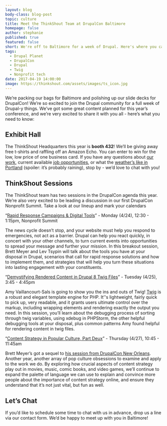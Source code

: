 ```yaml
---
layout: blog
body-class: blog-post
topic: culture
title: Meet the ThinkShout Team at DrupalCon Baltimore
homepage: false
author: stephanie
published: true
featured: false
short: We're off to Baltimore for a week of Drupal. Here's where you can find us.
tags:
  - Drupal Planet
  - DrupalCon
  - Drupal 
  - Twig
  - Nonprofit tech
date: 2017-04-19 14:00:00
image: https://thinkshout.com/assets/images/ts_icon.jpg
---
```


We’re packing our bags for Baltimore and polishing up our slide decks for DrupalCon! We’re so excited to join the Drupal community for a full week of Drupal-y things. We’ve got some great content planned for this year’s conference, and we’re very excited to share it with you all - here’s what you need to know:

## Exhibit Hall

The ThinkShout Headquarters this year is **booth 432**! We’ll be giving away free t-shirts and raffling off an Amazon Echo. You can enter to win for the low, low price of one business card. If you have any questions about [our work](https://thinkshout.com/work/), current available [job opportunities](https://thinkshout.com/careers/), or what the [weather’s like in Portland](https://isitraining.in/Portland) (spoiler: it’s probably raining), stop by - we’d love to chat with you!

## ThinkShout Sessions

The ThinkShout team has two sessions in the DrupalCon agenda this year. We’re also very excited to be leading a discussion in our first DrupalCon Nonprofit Summit. Take a look at our lineup and mark your calendars

“[Rapid Response Campaigns & Digital Tools](https://events.drupal.org/baltimore2017/nonprofit-summit)” - Monday (4/24), 12:30 - 1:15pm, Nonprofit Summit

The news cycle doesn’t stop, and your website must help you respond to emergencies, not act as a barrier. Drupal can help you react quickly, in concert with your other channels, to turn current events into opportunities to spread your message and further your mission. In this breakout session, Brett Meyer and Lev Tsypin will talk about the tools you have at your disposal in Drupal, scenarios that call for rapid response solutions and how to implement them, and strategies that will help you turn these situations into lasting engagement with your constituents.

“[Demystifying Rendered Content in Drupal 8 Twig Files](https://events.drupal.org/baltimore2017/sessions/demystifying-rendered-content-drupal-8-twig-files)” - Tuesday (4/25), 3:45 - 4:45pm 

Amy Vaillancourt-Sals is going to show you the ins and outs of Twig! [Twig](http://twig.sensiolabs.org/) is a robust and elegant template engine for PHP. It’'s lightweight, fairly quick to pick up, very readable, and it grants users ultimate control over the markup, including wrapping elements and rendering exactly the output you need. In this session, you’ll learn about the debugging process of sorting through twig variables, using xdebug in PHPStorm, the other helpful debugging tools at your disposal, plus common patterns Amy found helpful for rendering content in twig files. 

“[Content Strategy in Popular Culture, Part Deux](https://events.drupal.org/baltimore2017/sessions/content-strategy-popular-culture-part-deux)” - Thursday (4/27), 10:45 - 11:45am

Brett Meyer’s got a sequel to [his session from DrupalCon New Orleans](https://www.youtube.com/watch?v=sJxtCPRde4k). Another year, another array of pop culture obsessions to examine and apply to the work we do. By exploring how crucial aspects of content strategy play out in movies, music, comic books, and video games, we’ll continue to expand the palette of language we can use to explain and convince more people about the importance of content strategy online, and ensure they understand that it’s not just vital, but fun as well.

## Let’s Chat

If you’d like to schedule some time to chat with us in advance, drop us a line via our contact form. We’d be happy to meet up with you in Baltimore!


